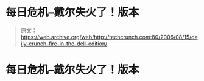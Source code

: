 # 每日危机–戴尔失火了！版本

> 原文：<https://web.archive.org/web/http://techcrunch.com:80/2006/08/15/daily-crunch-fire-in-the-dell-edition/>

# 每日危机–戴尔失火了！版本